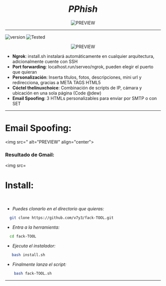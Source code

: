 <h1 align="center"> <i> PPhish </i> </h1>
<p align="center">
  <img src="" alt="PREVIEW" align="center">
</p>
<hr>

![version]
![Tested]


<p align="center">
  <img src="" alt="PREVIEW"  align="center">
</p>

 * <b>Ngrok</b>: install.sh instalará automáticamente en cualquier arquitectura, adicionalmente cuente con SSH
 * <b>Port forwarding</b>: localhost.run/serveo/ngrok, pueden elegir el puerto que quieran
 * <b>Personalización</b>: Inserta títulos, fotos, descripciones, mini url y redirecciona, gracias a META TAGS HTML5
 * <b>Cóctel thelinuxchoice</b>: Combinación de scripts de IP, cámara y ubicación en una sola página (Code @dew)
 * <b>Email Spoofing</b>: 3 HTMLs personalizables para enviar por SMTP o con SET
  
<hr>

# Email Spoofing:
<img src=" alt="PREVIEW"  align="center">

### Resultado de Gmail:
<img src=
# Install:
<br>

* _Puedes clonarlo en el directorio que quieras:_

```sh
  git clone https://github.com/v7y3/fack-TOOL.git
```

* _Entra a la herramienta:_
```sh
  cd fack-TOOL
```
* _Ejecuta el instalador:_
```sh
   bash install.sh
```

* _Finalmente lanza el script:_

```sh
    bash fack-TOOL.sh
```
<hr>

<!-- MarkDown Links & Images -->
[version]: https://img.shields.io/badge/Versi%C3%B3n-BETA%3A%20V.2.0-green
[tested]: https://img.shields.io/badge/Probado-Kali%20Linux%20%7C%20Userland%20%7C%20Termux-blue
